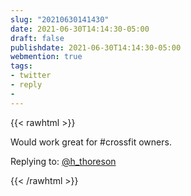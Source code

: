 ```yaml
---
slug: "20210630141430"
date: 2021-06-30T14:14:30-05:00
draft: false
publishdate: 2021-06-30T14:14:30-05:00
webmention: true 
tags:
- twitter
- reply
- 
---
```


{{< rawhtml >}}

<!-- Add things you want shown here -->
<div class="content e-content">
  <p>Would work great for #crossfit owners.</p>
</div>

<div class="reply">
Replying to: <a href="https://twitter.com/h_thoreson/status/1409992051542867972?s=20">@h_thoreson</a>
</div>

<!-- Add hidden items here -->
<div><a class="u-in-reply-to" href="https://twitter.com/h_thoreson/status/1409992051542867972?s=20"></a></div>

<a href="https://brid.gy/publish/twitter"></a>
    
{{< /rawhtml >}}
